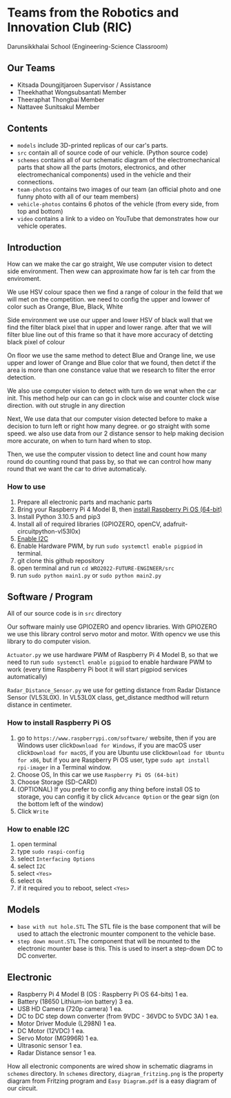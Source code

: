 # Teams from the Robotics and Innovation Club (RIC)
Darunsikkhalai School (Engineering-Science Classroom)

## Our Teams
- Kitsada      Doungjitjaroen  Supervisor / Assistance
- Theekhathat  Wongsubsantati  Member
- Theeraphat   Thongbai        Member
- Nattavee     Sunitsakul      Member

## Contents
- ```models``` include 3D-printed replicas of our car's parts.
- ```src``` contain all of source code of our vehicle. (Python source code)
- ```schemes``` contains all of our schematic diagram of the electromechanical parts that show all the parts (motors, electronics, and other electromechanical components) used in the vehicle and their connections.
- ```team-photos``` contains two images of our team (an official photo and one funny photo with all of our team members)
- ```vehicle-photos``` contains 6 photos of the vehicle (from every side, from top and bottom)
- ```video``` contains a link to a video on YouTube that demonstrates how our vehicle operates.

## Introduction 
How can we make the car go straight, We use computer vision to detect side environment. Then wew can approximate how far is teh car from the enviroment. 

We use HSV colour space then we find a range of colour in the feild that we will met on the competition. we need to config the upper and lowwer of color such as Orange, Blue, Black, White

Side environment we use our upper and lower HSV of black wall that we find the filter black pixel that in upper and lower range. after that we will filter blue line out of this frame so that it have more accuracy of detcting black pixel of colour

On floor we use the same method to detect Blue and Orange line, we use upper and lower of Orange and Blue color that we found, then detct if the area is more than one constance value that we research to filter the error detection. 

We also use computer vision to detect with turn do we wnat when the car init. This method help our can can go in clock wise and counter clock wise direction. with out strugle in any direction

Next, We use data that our computer vision detected before to make a decision to turn left or right how many degree. or go straight with some speed. we also use data from our 2 distance sensor to help making decision more accurate, on when to turn hard when to stop.

Then, we use the computer vission to detect line and count how many round do counting round that pass by, so that we can control how many round that we want the car to drive automaticaly.

### How to use
1. Prepare all electronic parts and machanic parts
2. Bring your Raspberry Pi 4 Model B, then [install Raspberry Pi OS (64-bit)](https://github.com/robotics-and-innovation-club/WRO2022-Future-Engineer#how-to-install-raspberry-pi-os)
3. Install Python 3.10.5 and pip3
4. Install all of required libraries (GPIOZERO, openCV, adafruit-circuitpython-vl53l0x)
5. [Enable I2C](https://github.com/robotics-and-innovation-club/WRO2022-Future-Engineer/blob/main/README.md#how-to-enable-i2c)
6. Enable Hardware PWM, by run ```sudo systemctl enable pigpiod``` in terminal.
7. git clone this github repository
8. open terminal and run ```cd WRO2022-FUTURE-ENGINEER/src```
9. run ```sudo python main1.py``` or ```sudo python main2.py```


## Software / Program
All of our source code is in ```src``` directory

Our software mainly use GPIOZERO and opencv libraries. With GPIOZERO we use this library control servo motor and motor. With opencv we use this library to do computer vision.

```Actuator.py``` we use hardware PWM of Raspberry Pi 4 Model B, so that we need to run ```sudo systemctl enable pigpiod``` to enable hardware PWM to work (every time Raspberry Pi boot it will start pigpiod services automatically)

```Radar_Distance_Sensor.py``` we use for getting distance from Radar Distance Sensor (VL53L0X). In VL53L0X class, get_distance medthod will return distance in centimeter.

### How to install Raspberry Pi OS
1. go to ```https://www.raspberrypi.com/software/``` website, then if you are Windows user click```Download for Windows```, if you are macOS user click```Download for macOS```, if you are Ubuntu use click```Download for Ubuntu for x86```, but if you are Raspberry Pi OS user, type ```sudo apt install rpi-imager``` in a Terminal window.
2. Choose OS, In this car we use ```Raspberry Pi OS (64-bit)```
3. Choose Storage (SD-CARD)
4. (OPTIONAL) If you prefer to config any thing before install OS to storage, you can config it by click ```Advcance Option``` or the gear sign (on the bottom left of the window)
5. Click ```Write```

### How to enable I2C
1. open terminal
2. type ```sudo raspi-config```
3. select ```Interfacing Options```
4. select ```I2C```
5. select ```<Yes>```
6. select ```Ok```
7. if it required you to reboot, select ```<Yes>```


## Models
- ```base with nut hole.STL``` The STL file is the base component that will be used to attach the electronic mounter component to the vehicle base.
- ```step down mount.STL``` The component that will be mounted to the electronic mounter base is this. This is used to insert a step-down DC to DC converter.

## Electronic
- Raspberry Pi 4 Model B (OS : Raspberry Pi OS 64-bits) 1 ea. 
- Battery (18650 Lithium-ion battery) 3 ea.
- USB HD Camera (720p camera) 1 ea.
- DC to DC step down converter (from 9VDC - 36VDC to 5VDC 3A) 1 ea.
- Motor Driver Module (L298N) 1 ea.
- DC Motor (12VDC) 1 ea.
- Servo Motor (MG996R) 1 ea.
- Ultrasonic sensor 1 ea.
- Radar Distance sensor 1 ea.

How all electronic components are wired show in schematic diagrams in ```schemes``` directory.
In ```schemes``` directory, ```diagram_fritzing.png``` is the property diagram from Fritzing program and ```Easy Diagram.pdf``` is a easy diagram of our circuit.
